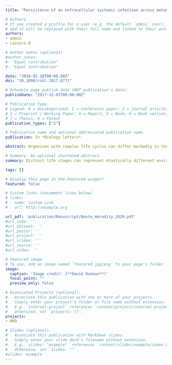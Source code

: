 ```yaml
---
title: "Persistence of an extracellular systemic infection across metamorphosis in a holometabolous insect"

# Authors
# If you created a profile for a user (e.g. the default `admin` user), write the username (folder name) here 
# and it will be replaced with their full name and linked to their profile.
authors: 
- admin
- Lazzaro B

# Author notes (optional)
#author_notes:
#- "Equal contribution"
#- "Equal contribution"

date: "2018-01-18T00:00:00Z"
doi: "10.1098/rsbl.2017.0771"

# Schedule page publish date (NOT publication's date).
publishDate: "2017-12-01T00:00:00Z"

# Publication type.
# Legend: 0 = Uncategorized; 1 = Conference paper; 2 = Journal article;
# 3 = Preprint / Working Paper; 4 = Report; 5 = Book; 6 = Book section;
# 7 = Thesis; 8 = Patent
publication_types: ["2"]

# Publication name and optional abbreviated publication name.
publication: In *Biology letters*

abstract: Organisms with complex life cycles can differ markedly in their biology across developmental life stages. Consequently, distinct life stages can represent drastically different environments for parasites. This difference is especially striking with holometabolous insects, which have dramatically different larval and adult life stages, bridged by a complete metamorphosis. There is no a priori guarantee that a parasite infecting the larval stage would be able to persist into the adult stage. In fact, to our knowledge, transstadial transmission of extracellular pathogens has never been documented in a host that undergoes complete metamorphosis. We tested the hypothesis that a bacterial parasite originally sampled froman adult host could infect a larva, then survive through metamorphosis and persist into the adult stage. As a model, we infected the host Drosophila melanogaster with a horizontally transmitted, extracellular bacterial pathogen, Providencia rettgeri. We found that this natural pathogen survived systemic infection of larvae (L3) and successfully persisted into the adult host. We then discuss how it may be adaptive for bacteria to transverse life stages and even minimize virulence at the larval stage in order to benefit from adult dispersal.

# Summary. An optional shortened abstract.
summary: Distinct life stages can represent drastically different environments for parasites especially when larval and adult life stages are bridged by a complete metamorphosis. We showed that systemic infection with an extracellular bacteria can transverse life stages.

tags: []

# Display this page in the Featured widget?
featured: false

# Custom links (uncomment lines below)
# links:
# - name: Custom Link
#   url: http://example.org

url_pdf: 'publication/Manuscript/Bento_Heredity_2020.pdf'
#url_code: ''
#url_dataset: ''
#url_poster: ''
#url_project: ''
#url_slides: ''
#url_source: ''
#url_video: ''

# Featured image
# To use, add an image named `featured.jpg/png` to your page's folder. 
image:
  caption: 'Image credit: [**David Duneau**]'
  focal_point: ""
  preview_only: false

# Associated Projects (optional).
#   Associate this publication with one or more of your projects.
#   Simply enter your project's folder or file name without extension.
#   E.g. `internal-project` references `content/project/internal-project/index.md`.
#   Otherwise, set `projects: []`.
projects:
- WHD

# Slides (optional).
#   Associate this publication with Markdown slides.
#   Simply enter your slide deck's filename without extension.
#   E.g. `slides: "example"` references `content/slides/example/index.md`.
#   Otherwise, set `slides: ""`.
#slides: example
---
```

